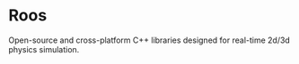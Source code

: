 # Roos
Open-source and cross-platform C++ libraries designed for real-time 2d/3d physics simulation.
